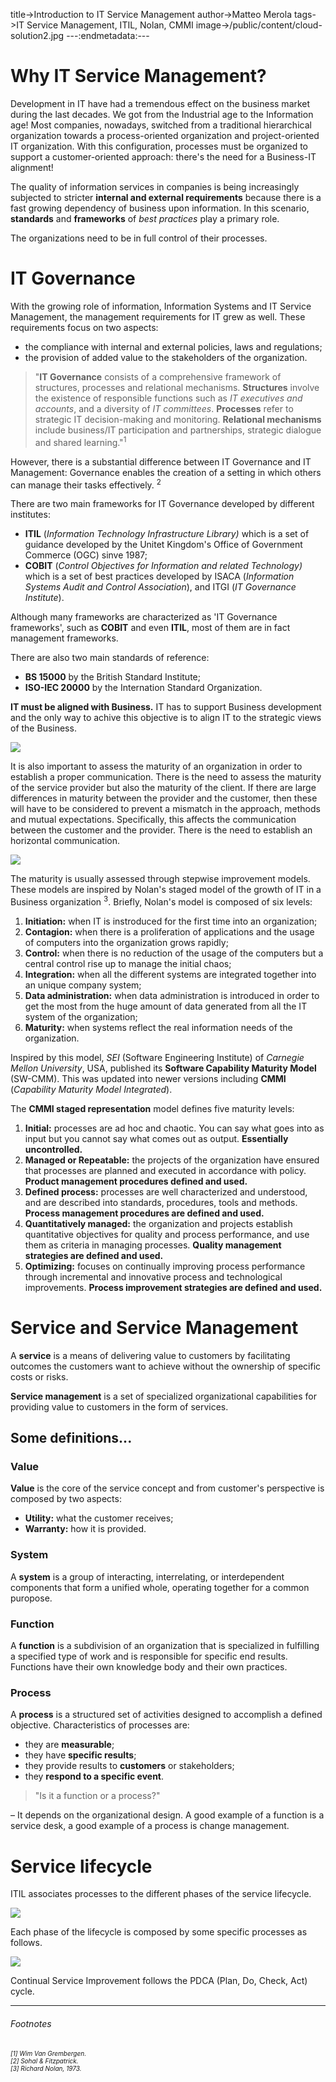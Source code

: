 title->Introduction to IT Service Management
author->Matteo Merola
tags->IT Service Management, ITIL, Nolan, CMMI
image->/public/content/cloud-solution2.jpg
---:endmetadata:---

# Why IT Service Management?

Development in IT have had a tremendous effect on the business market during the last decades. We got from the Industrial age to the Information age! Most companies, nowadays, switched from a traditional hierarchical organization towards a process-oriented organization and project-oriented IT organization. With this configuration, processes must be organized to support a customer-oriented approach: there's the need for a Business-IT alignment!

The quality of information services in companies is being increasingly subjected to stricter **internal and external requirements** because there is a fast growing dependency of business upon information. In this scenario, **standards** and **frameworks** of *best practices* play a primary role.

The organizations need to be in full control of their processes.

# IT Governance

With the growing role of information, Information Systems and IT Service Management, the management requirements for IT grew as well. These requirements focus on two aspects:

* the compliance with internal and external policies, laws and regulations;
* the provision of added value to the stakeholders of the organization.

> "**IT Governance** consists of a comprehensive framework of structures, processes and relational mechanisms. **Structures** involve the existence of responsible functions such as *IT executives and accounts*, and a diversity of *IT committees*. **Processes** refer to strategic IT decision-making and monitoring. **Relational mechanisms** include business/IT participation and partnerships, strategic dialogue and shared learning."<sup>1</sup>

However, there is a substantial difference between IT Governance and IT Management: Governance enables the creation of a setting in which others can manage their tasks effectively. <sup>2</sup>

There are two main frameworks for IT Governance developed by different institutes:

* **ITIL** (*Information Technology Infrastructure Library)* which is a set of guidance developed by the Unitet Kingdom's Office of Government Commerce (OGC) sinve 1987;
* **COBIT** (*Control Objectives for Information and related Technology)* which is a set of best practices developed by ISACA (*Information Systems Audit and Control Association*), and ITGI (*IT Governance Institute*).

Although many frameworks are characterized as 'IT Governance frameworks', such as **COBIT** and even **ITIL**, most of them are in fact management frameworks.

There are also two main standards of reference:

* **BS 15000** by the British Standard Institute;
* **ISO-IEC 20000** by the Internation Standard Organization.

**IT must be aligned with Business.** IT has to support Business development and the only way to achive this objective is to align IT to the strategic views of the Business.

![](/public/content/Screen-Shot-2015-01-30-at-12-52-52-PM.png)

It is also important to assess the maturity of an organization in order to establish a proper communication. There is the need to assess the maturity of the service provider but also the maturity of the client. If there are large differences in maturity between the provider and the customer, then these will have to be considered to prevent a mismatch in the approach, methods and mutual expectations. Specifically, this affects the communication between the customer and the provider. There is the need to establish an horizontal communication.

![](/public/content/Screen-Shot-2015-01-30-at-12-53-02-PM.png)

The maturity is usually assessed through stepwise improvement models. These models are inspired by Nolan's staged model of the growth of IT in a Business organization <sup>3</sup>.
Briefly, Nolan's model is composed of six levels:

1. **Initiation:** when IT is instroduced for the first time into an organization;
2. **Contagion:** when there is a proliferation of applications and the usage of computers into the organization grows rapidly;
3. **Control:** when there is no reduction of the usage of the computers but a central control rise up to manage the initial chaos;
4. **Integration:** when all the different systems are integrated together into an unique company system;
5. **Data administration:** when data administration is introduced in order to get the most from the huge amount of data generated from all the IT system of the organization;
6. **Maturity:** when systems reflect the real information needs of the organization.

Inspired by this model, *SEI* (Software Engineering Institute) of *Carnegie Mellon University*, USA, published its **Software Capability Maturity Model** (SW-CMM). This was updated into newer versions including **CMMI** (*Capability Maturity Model Integrated*).

The **CMMI staged representation** model defines five maturity levels:

1. **Initial:** processes are ad hoc and chaotic. You can say what goes into as input but you cannot say what comes out as output. **Essentially uncontrolled.**
2. **Managed or Repeatable:** the projects of the organization have ensured that processes are planned and executed in accordance with policy. **Product management procedures defined and used.**
3. **Defined process:** processes are well characterized and understood, and are described into standards, procedures, tools and methods. **Process management procedures are defined and used.**
4. **Quantitatively managed:** the organization and projects establish quantitative objectives for quality and process performance, and use them as criteria in managing processes. **Quality management strategies are defined and used.**
5. **Optimizing:** focuses on continually improving process performance through incremental and innovative process and technological improvements. **Process improvement strategies are defined and used.**


# Service and Service Management

A **service** is a means of delivering value to customers by facilitating outcomes the customers want to achieve without the ownership of specific costs or risks.

**Service management** is a set of specialized organizational capabilities for providing value to customers in the form of services.

## Some definitions...

### Value
**Value** is the core of the service concept and from customer's perspective is composed by two aspects:

- **Utility:** what the customer receives;
- **Warranty:** how it is provided.

### System

A **system** is a group of interacting, interrelating, or interdependent components that form a unified whole, operating together for a common puropose.

### Function
A **function** is a subdivision of an organization that is specialized in fulfilling a specified type of work and is responsible for specific end results. Functions have their own knowledge body and their own practices.
### Process
A **process** is a structured set of activities designed to accomplish a defined objective. Characteristics of processes are:

- they are **measurable**;
- they have **specific results**;
- they provide results to **customers** or stakeholders;
- they **respond to a specific event**.

> "Is it a function or a process?"

– It depends on the organizational design. A good example of a function is a service desk, a good example of a process is change management.

# Service lifecycle
ITIL associates processes to the different phases of the service lifecycle.

![](/public/content/Screen-Shot-2015-01-30-at-3-44-39-PM.png)

Each phase of the lifecycle is composed by some specific processes as follows.

![](/public/content/Service-Lifecycle.png)

Continual Service Improvement follows the PDCA (Plan, Do, Check, Act) cycle.


------------------------
###### Footnotes
<p style="font-style: italic; font-size: x-small;">
[1] Wim Van Grembergen.<br>
[2] Sohal & Fitzpatrick.<br>
[3] Richard Nolan, 1973.
</p>
